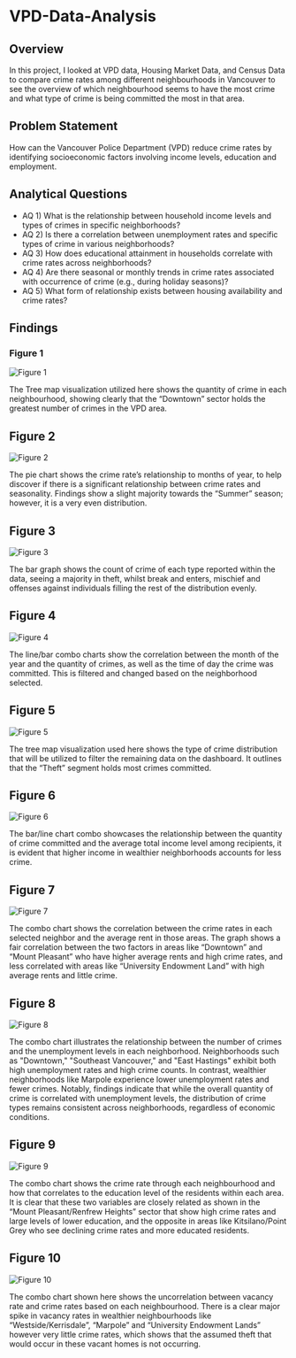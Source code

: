﻿# VPD-Data-Analysis
## Overview
In this project, I looked at VPD data, Housing Market Data, and Census Data to compare crime rates among different neighbourhoods in Vancouver to see the overview of which neighbourhood seems to have the most crime and what type of crime is being committed the most in that area.
## Problem Statement 
How can the Vancouver Police Department (VPD) reduce crime rates by identifying socioeconomic factors involving income levels, education and employment.
## Analytical Questions
- AQ 1) What is the relationship between household income levels and types of crimes in specific neighborhoods? 
- AQ 2) Is there a correlation between unemployment rates and specific types of crime in various neighborhoods? 
- AQ 3) How does educational attainment in households correlate with crime rates across neighborhoods? 
- AQ 4) Are there seasonal or monthly trends in crime rates associated with occurrence of crime (e.g., during holiday seasons)? 
- AQ 5) What form of relationship exists between housing availability and crime rates? 
## Findings
### Figure 1
![Figure 1](images/figure1.png)

The Tree map visualization utilized here shows the quantity of crime in each neighbourhood, showing clearly that the “Downtown” sector holds the greatest number of crimes in the VPD area.
## Figure 2
![Figure 2](images/figure2.png)

The pie chart shows the crime rate’s relationship to months of year, to help discover if there is a significant relationship between crime rates and seasonality. Findings show a slight majority towards the “Summer” season; however, it is a very even distribution.
## Figure 3
![Figure 3](images/figure3.png)

The bar graph shows the count of crime of each type reported within the data, seeing a majority in theft, whilst break and enters, mischief and offenses against individuals filling the rest of the distribution evenly.
## Figure 4
![Figure 4](images/figure4.png)

The line/bar combo charts show the correlation between the month of the year and the quantity of crimes, as well as the time of day the crime was committed. This is filtered and changed based on the neighborhood selected.
## Figure 5
![Figure 5](images/figure5.png)

The tree map visualization used here shows the type of crime distribution that will be utilized to filter the remaining data on the dashboard. It outlines that the “Theft” segment holds most crimes committed.
## Figure 6
![Figure 6](images/figure6.png)

The bar/line chart combo showcases the relationship between the quantity of crime committed and the average total income level among recipients, it is evident that higher income in wealthier neighborhoods accounts for less crime.
## Figure 7
![Figure 7](images/figure7.png)

The combo chart shows the correlation between the crime rates in each selected neighbor and the average rent in those areas. The graph shows a fair correlation between the two factors in areas like “Downtown” and “Mount Pleasant” who have higher average rents and high crime rates, and less correlated with areas like “University Endowment Land” with high average rents and little crime.
## Figure 8
![Figure 8](images/figure8.png)

The combo chart illustrates the relationship between the number of crimes and the unemployment levels in each neighborhood. Neighborhoods such as "Downtown," "Southeast Vancouver," and "East Hastings" exhibit both high unemployment rates and high crime counts. In contrast, wealthier neighborhoods like Marpole experience lower unemployment rates and fewer crimes. Notably, findings indicate that while the overall quantity of crime is correlated with unemployment levels, the distribution of crime types remains consistent across neighborhoods, regardless of economic conditions.
## Figure 9
![Figure 9](images/figure9.png)

The combo chart shows the crime rate through each neighbourhood and how that correlates to the education level of the residents within each area. It is clear that these two variables are closely related as shown in the “Mount Pleasant/Renfrew Heights” sector that show high crime rates and large levels of lower education, and the opposite in areas like Kitsilano/Point Grey who see declining crime rates and more educated residents.
## Figure 10
![Figure 10](images/figure10.png)

The combo chart shown here shows the uncorrelation between vacancy rate and crime rates based on each neighbourhood. There is a clear major spike in vacancy rates in wealthier neighbourhoods like “Westside/Kerrisdale”, “Marpole” and “University Endowment Lands” however very little crime rates, which shows that the assumed theft that would occur in these vacant homes is not occurring.
